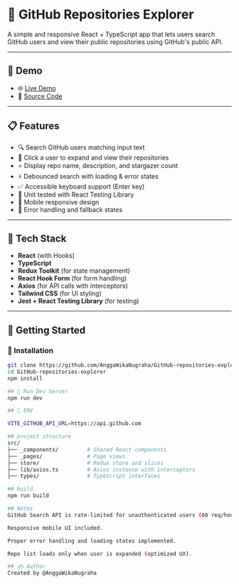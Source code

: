 # 📘 GitHub Repositories Explorer

A simple and responsive React + TypeScript app that lets users search GitHub users and view their public repositories using GitHub's public API.

---

## 🔗 Demo

- 🌐 [Live Demo](https://your-username.github.io/github-repos-explorer/)
- 📁 [Source Code](https://github.com/AnggaWikaNugraha/GitHub-repositories-explorer)

---

## 📋 Features

- 🔍 Search GitHub users matching input text  
- 👤 Click a user to expand and view their repositories  
- ⭐ Display repo name, description, and stargazer count  
- ⚡ Debounced search with loading & error states  
- ✅ Accessible keyboard support (Enter key)  
- 🧪 Unit tested with React Testing Library  
- 📱 Mobile responsive design  
- 🚫 Error handling and fallback states  

---

## 🧪 Tech Stack

- **React** (with Hooks)  
- **TypeScript**  
- **Redux Toolkit** (for state management)  
- **React Hook Form** (for form handling)  
- **Axios** (for API calls with interceptors)  
- **Tailwind CSS** (for UI styling)  
- **Jest + React Testing Library** (for testing)  

---

## 🚀 Getting Started

### 🔧 Installation

```bash
git clone https://github.com/AnggaWikaNugraha/GitHub-repositories-explorer.git
cd GitHub-repositories-explorer
npm install

## 🚀 Run Dev Server
npm run dev

## 🚀 ENV

VITE_GITHUB_API_URL=https://api.github.com

## project structure
src/
├── _components/         # Shared React components
├── _pages/              # Page views
├── store/               # Redux store and slices
├── lib/axios.ts         # Axios instance with interceptors
├── types/               # TypeScript interfaces

## build
npm run build

## Notes
GitHub Search API is rate-limited for unauthenticated users (60 req/hour).

Responsive mobile UI included.

Proper error handling and loading states implemented.

Repo list loads only when user is expanded (optimized UX).

## ✍️ Author
Created by @AnggaWikaNugraha


